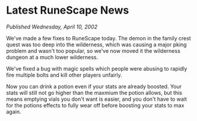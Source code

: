 # Latest RuneScape News
*Published Wednesday, April 10, 2002*

We've made a few fixes to RuneScape today. The demon in the family crest quest was too deep into the wilderness, which was causing a major pking problem and wasn't too popular, so we've now moved it the wilderness dungeon at a much lower wilderness.

We've fixed a bug with magic spells which people were abusing to rapidly fire multiple bolts and kill other players unfairly.

Now you can drink a potion even if your stats are already boosted. Your stats will still not go higher than the maxmium the potion allows, but this means emptying vials you don't want is easier, and you don't have to wait for the potions effects to fully wear off before boosting your stats to max again.
